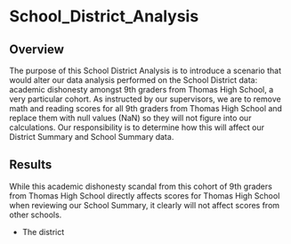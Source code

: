 # School_District_Analysis
## Overview
The purpose of this School District Analysis is to introduce a scenario that would alter our data analysis performed on the School District data: academic dishonesty amongst 9th graders from Thomas High School, a very particular cohort. As instructed by our supervisors, we are to remove math and reading scores for all 9th graders from Thomas High School and replace them with null values (NaN) so they will not figure into our calculations. Our responsibility is to determine how this will affect our District Summary and School Summary data.
## Results
While this academic dishonesty scandal from this cohort of 9th graders from Thomas High School directly affects scores for Thomas High School when reviewing our School Summary, it clearly will not affect scores from other schools.
  * The district 
  
